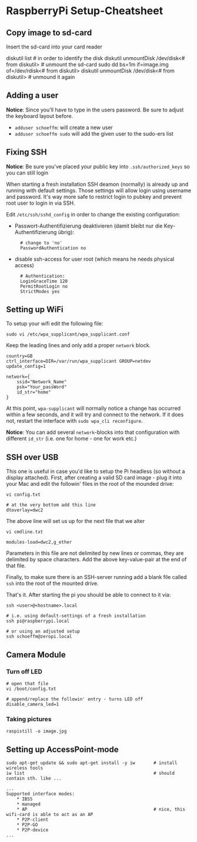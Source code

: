 # RaspberryPi Setup-Cheatsheet

## Copy image to sd-card

Insert the sd-card into your card reader

   diskutil list                                        # in order to identify the disk
   diskutil unmountDisk /dev/disk<# from diskutil>      # unmount the sd-card
   sudo dd bs=1m if=image.img of=/dev/rdisk<# from diskutil>
   diskutil unmountDisk /dev/disk<# from diskutil>      # unmound it again

## Adding a user
__Notice__: Since you'll have to type in the users password. Be sure to adjust the keyboard layout before.

- `adduser schoeffm`: will create a new user 
- `adduser schoeffm sudo` will add the given user to the sudo-ers list

## Fixing SSH

__Notice__: Be sure you've placed your public key into `.ssh/authorized_keys` so you can still login

When starting a fresh installation SSH deamon (normally) is already up and running with default settings. Those settings will allow login using username and password. It's way more safe to restrict login to pubkey and prevent root user to login in via SSH.

Edit `/etc/ssh/sshd_config` in order to change the existing configuration:

- Passwort-Authentifizierung deaktivieren (damit bleibt nur die Key-Authentifizierung übrig):

        # change to 'no' 
        PasswordAuthentication no  

- disable ssh-access for user root (which means he needs physical access)

        # Authentication:
        LoginGraceTime 120
        PermitRootLogin no
        StrictModes yes

## Setting up WiFi

To setup your wifi edit the following file:

    sudo vi /etc/wpa_supplicant/wpa_supplicant.conf

Keep the leading lines and only add a proper `network` block.

    country=GB
    ctrl_interface=DIR=/var/run/wpa_supplicant GROUP=netdev
    update_config=1

    network={
        ssid="Network_Name"
        psk="Your_passWord"
        id_str="home"
    }        

At this point, `wpa-supplicant` will normally notice a change has occurred within a few seconds, and it will try and connect to the network. If it does not, restart the interface with `sudo wpa_cli reconfigure`.

__Notice__: You can add several `network`-blocks into that configuration with different `id_str` (i.e. one for home - one for work etc.)

## SSH over USB

This one is useful in case you'd like to setup the Pi headless (so without a display attached). First, after creating a valid SD card image - plug it into your Mac and edit the followin' files in the root of the mounded drive:

    vi config.txt

    # at the very bottom add this line
    dtoverlay=dwc2

The above line will set us up for the next file that we alter

    vi cmdline.txt

    modules-load=dwc2,g_ether

Parameters in this file are not delimited by new lines or commas, they are delimited by space characters. Add the above key-value-pair at the end of that file.

Finally, to make sure there is an SSH-server running add a blank file called `ssh` into the root of the mounted drive. 

That's it. After starting the pi you should be able to connect to it via:

    ssh <user>@<hostname>.local

    # i.e. using default-settings of a fresh installation
    ssh pi@raspberrypi.local

    # or using an adjusted setup
    ssh schoeffm@zeropi.local

## Camera Module

### Turn off LED
    
    # open that file
    vi /boot/config.txt

    # append/replace the followin' entry - turns LED off
    disable_camera_led=1

### Taking pictures

    raspistill -o image.jpg

## Setting up AccessPoint-mode

    sudo apt-get update && sudo apt-get install -y iw       # install wireless tools
    iw list                                                 # should contain sth. like ...
        
    ...
    Supported interface modes:
        * IBSS
        * managed
        * AP                                                # nice, this wifi-card is able to act as an AP
        * P2P-client
        * P2P-GO
        * P2P-device
    ...
